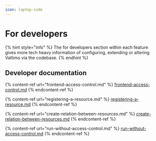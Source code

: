 ```yaml
---
icon: laptop-code
---
```


# For developers

{% hint style="info" %}
The for developers section within each feature gives more tech heavy information of configuring, extending or altering Valtimo via the codebase.
{% endhint %}

## Developer documentation

{% content-ref url="frontend-access-control.md" %}
[frontend-access-control.md](frontend-access-control.md)
{% endcontent-ref %}

{% content-ref url="registering-a-resource.md" %}
[registering-a-resource.md](registering-a-resource.md)
{% endcontent-ref %}

{% content-ref url="create-relation-between-resources.md" %}
[create-relation-between-resources.md](create-relation-between-resources.md)
{% endcontent-ref %}

{% content-ref url="run-without-access-control.md" %}
[run-without-access-control.md](run-without-access-control.md)
{% endcontent-ref %}

